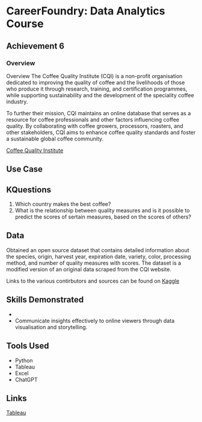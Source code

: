 # CareerFoundry: Data Analytics Course
## Achievement 6

### Overview
Overview
The Coffee Quality Institute (CQI) is a non-profit organisation dedicated to improving the quality of coffee and the livelihoods of those who produce it through research, training, and certification programmes, while supporting sustainability and the development of the speciality coffee industry.

To further their mission, CQI maintains an online database that serves as a resource for coffee professionals and other factors influencing coffee quality. By collaborating with coffee growers, processors, roasters, and other stakeholders, CQI aims to enhance coffee quality standards and foster a sustainable global coffee community. 

[Coffee Quality Institute](https://www.coffeeinstitute.org)

## Use Case

## KQuestions
1. Which country makes the best coffee?
2. What is the relationship between quality measures and is it possible to predict the scores of sertain measures, based on the scores of others?

## Data
Obtained an open source dataset that contains detailed information about the species, origin, harvest year, expiration date, variety, color, processing method, and number of quality measures with scores. The dataset is a modified version of an original data scraped from the CQI website.

Links to the various contirbutors and sources can be found on [Kaggle](https://www.kaggle.com/datasets/adampq/coffee-quality-with-locations-of-origin/data)

## Skills Demonstrated
- 
- Communicate insights effectively to online viewers through data visualisation and storytelling.

## Tools Used
- Python
- Tableau
- Excel
- ChatGPT

## Links
[Tableau]([https://example.com](https://public.tableau.com/views/CoffeeQuality_17336702986480/CoffeeQuality?:language=en-GB&publish=yes&:sid=&:redirect=auth&:display_count=n&:origin=viz_share_link))
